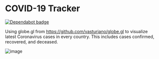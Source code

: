 # COVID-19 Tracker

[![Dependabot badge](https://flat.badgen.net/dependabot/wbkd/webpack-starter?icon=dependabot)](https://dependabot.com/)

Using globe.gl from https://github.com/vasturiano/globe.gl to visualize latest Coronavirus cases in every country. This includes cases confirmed, recovered, and deceased.


![image](https://i.imgur.com/nZ37EUY.png)

